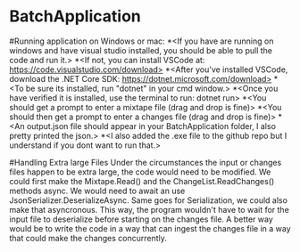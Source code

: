 # BatchApplication

#Running application on Windows or mac:
*<If you have are running on windows and have visual studio installed, you should be able to pull the code and run it.>
*<If not, you can install VSCode at: https://code.visualstudio.com/download>
*<After you've installed VSCode, download the .NET Core SDK: https://dotnet.microsoft.com/download>
    *<To be sure its installed, run "dotnet" in your cmd window.> 
 *<Once you have verified it is installed, use the terminal to run: dotnet run>
 *<You should get a prompt to enter a mixtape file (drag and drop is fine)>
 *<You should then get a prompt to enter a changes file (drag and drop is fine)>
 *<An output.json file should appear in your BatchApplication folder, I also pretty printed the json.>
 *<I also added the .exe file to the github repo but I understand if you dont want to run that.>
 
#Handling Extra large Files
Under the circumstances the input or changes files happen to be extra large, the code would need to be modified. We could first make the Mixtape.Read() and the ChangeList.ReadChanges() methods async. We would need to await an use JsonSerializer.DeserializeAsync. Same goes for Serialization, we could also make that asyncronous. This way, the program wouldn't have to wait for the input file to deserialize before starting on the changes file. A better way would be to write the code in a way that can ingest the changes file in a way that could make the changes concurrently.  

 
 
 
